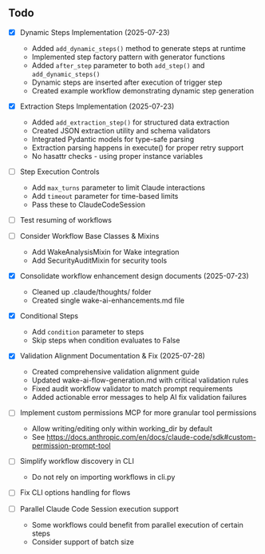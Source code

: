 ## Todo

- [x] Dynamic Steps Implementation (2025-07-23)
  - Added `add_dynamic_steps()` method to generate steps at runtime
  - Implemented step factory pattern with generator functions
  - Added `after_step` parameter to both `add_step()` and `add_dynamic_steps()`
  - Dynamic steps are inserted after execution of trigger step
  - Created example workflow demonstrating dynamic step generation

- [x] Extraction Steps Implementation (2025-07-23)
  - Added `add_extraction_step()` for structured data extraction
  - Created JSON extraction utility and schema validators
  - Integrated Pydantic models for type-safe parsing
  - Extraction parsing happens in execute() for proper retry support
  - No hasattr checks - using proper instance variables

- [ ] Step Execution Controls
  - Add `max_turns` parameter to limit Claude interactions
  - Add `timeout` parameter for time-based limits
  - Pass these to ClaudeCodeSession

- [ ] Test resuming of workflows

- [ ] Consider Workflow Base Classes & Mixins
  - Add WakeAnalysisMixin for Wake integration
  - Add SecurityAuditMixin for security tools

- [x] Consolidate workflow enhancement design documents (2025-07-23)
  - Cleaned up .claude/thoughts/ folder
  - Created single wake-ai-enhancements.md file

- [x] Conditional Steps
  - Add `condition` parameter to steps
  - Skip steps when condition evaluates to False

- [x] Validation Alignment Documentation & Fix (2025-07-28)
  - Created comprehensive validation alignment guide
  - Updated wake-ai-flow-generation.md with critical validation rules
  - Fixed audit workflow validator to match prompt requirements
  - Added actionable error messages to help AI fix validation failures

- [ ] Implement custom permissions MCP for more granular tool permissions
  - Allow writing/editing only within working_dir by default
  - See https://docs.anthropic.com/en/docs/claude-code/sdk#custom-permission-prompt-tool

- [ ] Simplify workflow discovery in CLI
  - Do not rely on importing workflows in cli.py

- [ ] Fix CLI options handling for flows

- [ ] Parallel Claude Code Session execution support
  - Some workflows could benefit from parallel execution of certain steps
  - Consider support of batch size

